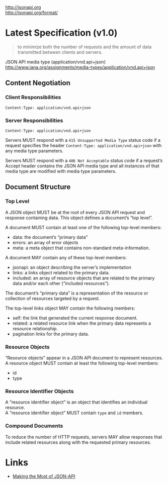 http://jsonapi.org  
http://jsonapi.org/format/  

# Latest Specification (v1.0)
> to minimize both the number of requests and the amount of data transmitted between clients and servers.

JSON API media type (application/vnd.api+json)  
http://www.iana.org/assignments/media-types/application/vnd.api+json


## Content Negotiation
### Client Responsibilities
```
Content-Type: application/vnd.api+json
```

### Server Responsibilities
```
Content-Type: application/vnd.api+json
```
Servers MUST respond with a `415 Unsupported Media Type` status code if a request specifies the header `Content-Type: application/vnd.api+json` with any media type parameters.  

Servers MUST respond with a `406 Not Acceptable` status code if a request’s Accept header contains the JSON API media type and all instances of that media type are modified with media type parameters.

## Document Structure
### Top Level
A JSON object MUST be at the root of every JSON API request and response containing data. This object defines a document’s “top level”.

A document MUST contain at least one of the following top-level members:
- data: the document’s “primary data”
- errors: an array of error objects
- meta: a meta object that contains non-standard meta-information.

A document MAY contain any of these top-level members:
- jsonapi: an object describing the server’s implementation
- links: a links object related to the primary data.
- included: an array of resource objects that are related to the primary data and/or each other (“included resources”).

The document’s “primary data” is a representation of the resource or collection of resources targeted by a request.

The top-level links object MAY contain the following members:
- self: the link that generated the current response document.
- related: a related resource link when the primary data represents a resource relationship.
- pagination links for the primary data.

### Resource Objects
“Resource objects” appear in a JSON API document to represent resources.  
A resource object MUST contain at least the following top-level members:
- id
- type

### Resource Identifier Objects
A “resource identifier object” is an object that identifies an individual resource.  
A “resource identifier object” MUST contain `type` and `id` members.

### Compound Documents
To reduce the number of HTTP requests, servers MAY allow responses that include related resources along with the requested primary resources.   


# Links
- [Making the Most of JSON-API](https://blog.apisyouwonthate.com/making-the-most-of-json-api-7fb51f4407aa)
